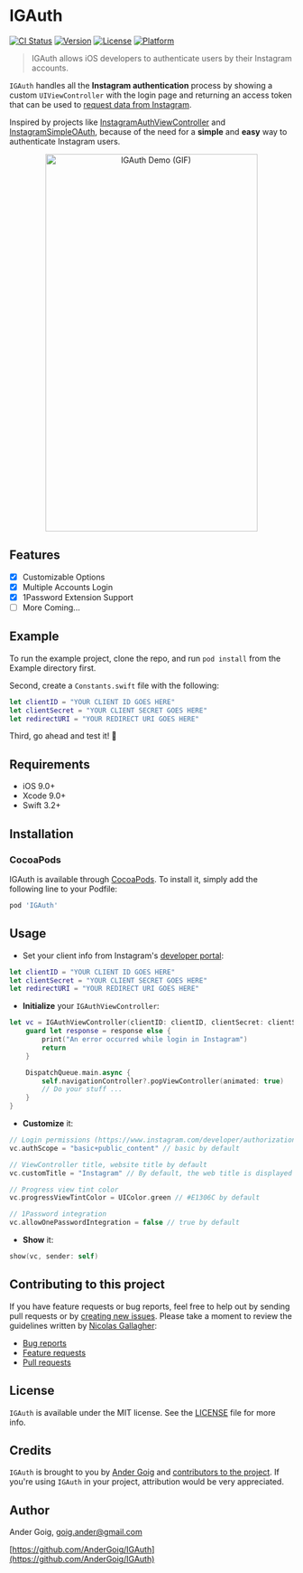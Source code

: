 # IGAuth

[![CI Status](http://img.shields.io/travis/AnderGoig/IGAuth.svg?style=flat)](https://travis-ci.org/AnderGoig/IGAuth)
[![Version](https://img.shields.io/cocoapods/v/IGAuth.svg?style=flat)](http://cocoapods.org/pods/IGAuth)
[![License](https://img.shields.io/cocoapods/l/IGAuth.svg?style=flat)](http://cocoapods.org/pods/IGAuth)
[![Platform](https://img.shields.io/cocoapods/p/IGAuth.svg?style=flat)](http://cocoapods.org/pods/IGAuth)

> IGAuth allows iOS developers to authenticate users by their Instagram accounts.

`IGAuth` handles all the **Instagram authentication** process by showing a custom `UIViewController` with the login page and returning an access token that can be used to [request data from Instagram](https://www.instagram.com/developer/endpoints/).

Inspired by projects like [InstagramAuthViewController](https://github.com/Isuru-Nanayakkara/InstagramAuthViewController) and [InstagramSimpleOAuth](https://github.com/rbaumbach/InstagramSimpleOAuth), because of the need for a **simple** and **easy** way to authenticate Instagram users.

<p align="center">
<img src="https://raw.githubusercontent.com/AnderGoig/IGAuth/master/IGAuth-Demo.gif" alt="IGAuth Demo (GIF)" width="376" height="668">
</p>

## Features

- [x] Customizable Options
- [x] Multiple Accounts Login
- [x] 1Password Extension Support
- [ ] More Coming...

## Example

To run the example project, clone the repo, and run `pod install` from the Example directory first.

Second, create a `Constants.swift` file with the following:

```swift
let clientID = "YOUR CLIENT ID GOES HERE"
let clientSecret = "YOUR CLIENT SECRET GOES HERE"
let redirectURI = "YOUR REDIRECT URI GOES HERE"
```

Third, go ahead and test it! :rocket:

## Requirements

* iOS 9.0+
* Xcode 9.0+
* Swift 3.2+

## Installation

### CocoaPods

IGAuth is available through [CocoaPods](http://cocoapods.org). To install
it, simply add the following line to your Podfile:

```ruby
pod 'IGAuth'
```

## Usage

- Set your client info from Instagram's [developer portal](https://www.instagram.com/developer/clients/manage/):

```swift
let clientID = "YOUR CLIENT ID GOES HERE"
let clientSecret = "YOUR CLIENT SECRET GOES HERE"
let redirectURI = "YOUR REDIRECT URI GOES HERE"
```

- **Initialize** your `IGAuthViewController`:

```swift
let vc = IGAuthViewController(clientID: clientID, clientSecret: clientSecret, redirectURI: redirectURI) { (response) in
    guard let response = response else {
        print("An error occurred while login in Instagram")
        return
    }

    DispatchQueue.main.async {
        self.navigationController?.popViewController(animated: true)
        // Do your stuff ...
    }
}
```

- **Customize** it:

```swift
// Login permissions (https://www.instagram.com/developer/authorization/)
vc.authScope = "basic+public_content" // basic by default

// ViewController title, website title by default
vc.customTitle = "Instagram" // By default, the web title is displayed

// Progress view tint color
vc.progressViewTintColor = UIColor.green // #E1306C by default

// 1Password integration
vc.allowOnePasswordIntegration = false // true by default
```

- **Show** it:

```swift    
show(vc, sender: self)
```

## Contributing to this project

If you have feature requests or bug reports, feel free to help out by sending pull requests or by [creating new issues](https://github.com/AnderGoig/IGAuth/issues/new). Please take a moment to
review the guidelines written by [Nicolas Gallagher](https://github.com/necolas):

* [Bug reports](https://github.com/necolas/issue-guidelines/blob/master/CONTRIBUTING.md#bugs)
* [Feature requests](https://github.com/necolas/issue-guidelines/blob/master/CONTRIBUTING.md#features)
* [Pull requests](https://github.com/necolas/issue-guidelines/blob/master/CONTRIBUTING.md#pull-requests)

## License

`IGAuth` is available under the MIT license. See the [LICENSE](LICENSE) file for more info.

## Credits

`IGAuth` is brought to you by [Ander Goig](https://github.com/AnderGoig) and [contributors to the project](https://github.com/AnderGoig/IGAuth/contributors). If you're using `IGAuth` in your project, attribution would be very appreciated.

## Author

Ander Goig, [goig.ander@gmail.com](mailto:goig.ander@gmail.com)

[https://github.com/AnderGoig/IGAuth](https://github.com/AnderGoig/IGAuth)
